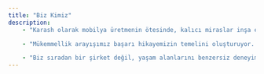 ```yaml
---
title: "Biz Kimiz"
description:
    - "Karash olarak mobilya üretmenin ötesinde, kalıcı miraslar inşa ediyoruz. Yaklaşık yirmi yıldır mekanları dönüştürüyor ve müşterilerimizin beklentilerinin ötesine geçiyoruz. 2004'ten bu yana tutkumuz, köklü gelenekleri modern yeniliklerle harmanlayarak olağanüstü yaşam alanları yaratmaya odaklanıyor."

    - "Mükemmellik arayışımız başarı hikayemizin temelini oluşturuyor. İkisi Türkiye'de ve üçü Erbil'de bulunan beş ileri teknoloji üretim tesisimizle sektörün öncü kuruluşlarından biri haline geldik. Uzmanlık alanlarımız mobilyanın çok ötesine uzanıyor; yapay mermer yüzeyler, elektrik ekipmanları, aksesuarlar, duvar kağıtları, korkuluklar ile özel ahşap ve demir kapı üretimi yapıyoruz. Irak genelindeki on bir şubemizden oluşan yaygın ağımız sayesinde, ev tasarımı ve üretiminde lider konumumuzu sürdürüyoruz."

    - "Biz sıradan bir şirket değil, yaşam alanlarını benzersiz deneyimlere dönüştürmeye adanmış bir vizyoner topluluğuz. Kaliteye olan tutkumuz ve uluslararası büyüme hedeflerimiz, her projemize eşsiz zarafet, işlevsellik ve ustalık katma konusundaki kararlılığımızı yansıtıyor."
---
```

